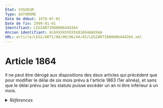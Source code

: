 ```yaml
---
État: VIGUEUR
Type: AUTONOME
Date de début: 1978-07-01
Date de fin: 2999-01-01
Identifiant: LEGIARTI000006444364
Ancien identifiant: ACAXXXXXXXX5X01864AAXXAA
URL: article/LEGI/ARTI/00/00/06/44/43/LEGIARTI000006444364.xml
---
```


<h1>Article 1864</h1>

Il ne peut être dérogé aux dispositions des deux articles qui précèdent que pour
modifier le délai de six mois prévu à l'article 1863 (1er alinéa), et sans que
le délai prévu par les statuts puisse excéder un an ni être inférieur à un mois.


<details>
  <summary><em>Références</em></summary>

  <h2>Articles faisant référence à l'article</h2>
  
  <ul>
    <li>
      <a href="https://legal.tricoteuses.fr//redirection/LEGIARTI000006444355?vers=git&vers=legifrance">Code civil - article 1862 AUTONOME VIGUEUR, en vigueur depuis le 1978-07-01</a> TXT_ASSOCIE source
    </li>
    <li>
      <a href="https://legal.tricoteuses.fr//redirection/LEGIARTI000006569492?vers=git&vers=legifrance">Décret n°78-704 du 3 juillet 1978 relatif à l'application de la loi n° 78-9 du 4 janvier 1978 modifiant le titre IX du livre III du code civil - article 50 AUTONOME VIGUEUR, en vigueur depuis le 1978-07-07</a> CITATION source
    </li>
    <li>
      <a href="https://legal.tricoteuses.fr//redirection/LEGIARTI000006444363?vers=git&vers=legifrance">Code civil - article 1863 AUTONOME VIGUEUR, en vigueur depuis le 1978-07-01</a> TXT_ASSOCIE source
    </li>
    <li>
      <a href="https://legal.tricoteuses.fr//redirection/LEGIARTI000006444363?vers=git&vers=legifrance">Code civil - article 1863 AUTONOME VIGUEUR, en vigueur depuis le 1978-07-01</a> CITATION cible
    </li>
  </ul>
  
  <h2>Textes faisant référence à l'article</h2>
  
  <ul>
    <li>
      <a href="https://legal.tricoteuses.fr//redirection/JORFTEXT000000886567?vers=git&vers=legifrance">Loi n°78-9 du 4 janvier 1978 MODIFIANT LE TITRE IX DU LIVRE III DU CODE CIVIL</a> CREATION cible
    </li>
  </ul>
  
  <h2>Références faites par l'article</h2>
  
  <ul>
    <li>
      1978-01-04 CREATION source <a href="https://legal.tricoteuses.fr//redirection/JORFTEXT000000886567?vers=git&vers=legifrance">Loi n°78-9 du 4 janvier 1978 MODIFIANT LE TITRE IX DU LIVRE III DU CODE CIVIL</a>
    </li>
    <li>
      1978-07-03 CITATION cible <a href="https://legal.tricoteuses.fr//redirection/LEGIARTI000006569492?vers=git&vers=legifrance">Décret n°78-704 du 3 juillet 1978 relatif à l'application de la loi n° 78-9 du 4 janvier 1978 modifiant le titre IX du livre III du code civil - article 50 AUTONOME VIGUEUR, en vigueur depuis le 1978-07-07</a>
    </li>
    <li>
      2999-01-01 TXT_ASSOCIE cible <a href="https://legal.tricoteuses.fr//redirection/LEGIARTI000006444355?vers=git&vers=legifrance">Code civil - article 1862 AUTONOME VIGUEUR, en vigueur depuis le 1978-07-01</a>
    </li>
    <li>
      2999-01-01 TXT_ASSOCIE cible <a href="https://legal.tricoteuses.fr//redirection/LEGIARTI000006444363?vers=git&vers=legifrance">Code civil - article 1863 AUTONOME VIGUEUR, en vigueur depuis le 1978-07-01</a>
    </li>
    <li>
      2999-01-01 CITATION source <a href="https://legal.tricoteuses.fr//redirection/LEGIARTI000006444363?vers=git&vers=legifrance">Code civil - article 1863 AUTONOME VIGUEUR, en vigueur depuis le 1978-07-01</a>
    </li>
  </ul>
</details>
